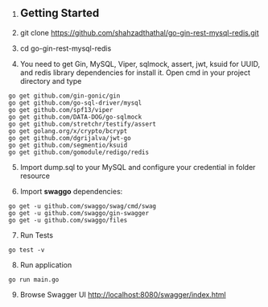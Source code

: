 1. ## Getting Started

2. git clone https://github.com/shahzadthathal/go-gin-rest-mysql-redis.git

3. cd  go-gin-rest-mysql-redis

4. You need to get Gin, MySQL, Viper, sqlmock, assert, jwt, ksuid for UUID, and redis library dependencies for install it. Open cmd in your project directory and type
```
go get github.com/gin-gonic/gin
go get github.com/go-sql-driver/mysql
go get github.com/spf13/viper
go get github.com/DATA-DOG/go-sqlmock
go get github.com/stretchr/testify/assert
go get golang.org/x/crypto/bcrypt
go get github.com/dgrijalva/jwt-go
go get github.com/segmentio/ksuid
go get github.com/gomodule/redigo/redis
```

5. Import dump.sql to your MySQL and configure your credential in folder resource


6. Import __swaggo__ dependencies:
```
go get -u github.com/swaggo/swag/cmd/swag
go get -u github.com/swaggo/gin-swagger
go get -u github.com/swaggo/files
```

7. Run Tests
```
go test -v
```

8. Run application
```
go run main.go
```


9.  Browse Swagger UI [http://localhost:8080/swagger/index.html](http://localhost:8080/swagger/index.html)
